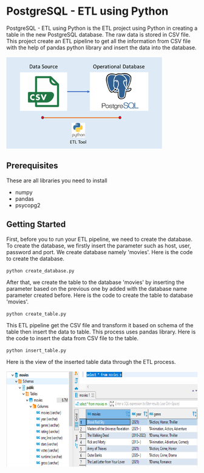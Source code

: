 # PostgreSQL - ETL using Python

PostgreSQL - ETL using Python is the ETL project using Python in creating a table in the new PostgreSQL database. The raw data is stored in CSV file. This project create an ETL pipeline to get all the information from CSV file with the help of pandas python library and insert the data into the database.<br/><br/>
<img src="Flow Process.png" width="410" height="240"><br/>

## Prerequisites

These are all libraries you need to install
- numpy
- pandas
- psycopg2

## Getting Started

First, before you to run your ETL pipeline, we need to create the database. To create the database, we firstly insert the parameter such as host, user, password and port. We create database namely 'movies'. Here is the code to create the database.

`python create_database.py`

After that, we create the table to the database 'movies' by inserting the parameter based on the previous one by added with the database name parameter created before. Here is the code to create the table to database 'movies'.

`python create_table.py`

This ETL pipeline get the CSV file and transform it based on schema of the table then insert the data to table. This process uses pandas library. Here is the code to insert the data from CSV file to the table.

`python insert_table.py`

Here is the view of the inserted table data through the ETL process.<br/><br/>
<img src="Database.png" width="755" height="250">
